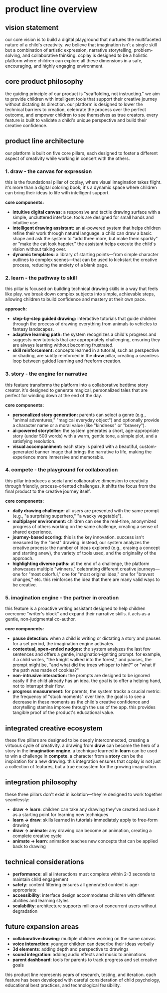 # product line overview

## vision statement
our core vision is to build a digital playground that nurtures the multifaceted nature of a child's creativity. we believe that imagination isn't a single skill but a combination of artistic expression, narrative storytelling, problem-solving, and collaborative thinking. ccplay is designed to be a holistic platform where children can explore all these dimensions in a safe, encouraging, and highly engaging environment.

## core product philosophy
the guiding principle of our product is "scaffolding, not instructing." we aim to provide children with intelligent tools that support their creative journey without dictating its direction. our platform is designed to lower the technical barriers to creation, celebrate the process over the perfect outcome, and empower children to see themselves as true creators. every feature is built to validate a child's unique perspective and build their creative confidence.

## product line architecture

our platform is built on five core pillars, each designed to foster a different aspect of creativity while working in concert with the others.

### 1. draw - the canvas for expression
this is the foundational pillar of ccplay, where visual imagination takes flight. it's more than a digital coloring book; it's a dynamic space where children can bring their ideas to life with intelligent support.

**core components:**
- **intuitive digital canvas:** a responsive and tactile drawing surface with a simple, uncluttered interface. tools are designed for small hands and intuitive use.
- **intelligent drawing assistant:** an ai-powered system that helps children refine their work through natural language. a child can draw a basic shape and ask the system to "add three more, but make them sparkly" or "make the cat look happier." the assistant helps execute the child's vision without taking over.
- **dynamic templates:** a library of starting points—from simple character outlines to complex scenes—that can be used to kickstart the creative process, reducing the anxiety of a blank page.

### 2. learn - the pathway to skill
this pillar is focused on building technical drawing skills in a way that feels like play. we break down complex subjects into simple, achievable steps, allowing children to build confidence and mastery at their own pace.

**approach:**
- **step-by-step guided drawing:** interactive tutorials that guide children through the process of drawing everything from animals to vehicles to fantasy landscapes.
- **adaptive learning path:** the system recognizes a child's progress and suggests new tutorials that are appropriately challenging, ensuring they are always learning without becoming frustrated.
- **skill reinforcement:** concepts learned in a tutorial, such as perspective or shading, are subtly reinforced in the **draw** pillar, creating a seamless loop between guided learning and freeform creation.

### 3. story - the engine for narrative
this feature transforms the platform into a collaborative bedtime story creator. it's designed to generate magical, personalized tales that are perfect for winding down at the end of the day.

**core components:**
- **personalized story generation:** parents can select a genre (e.g., "animal adventures," "magical everyday object") and optionally provide a character name or a moral value (like "kindness" or "bravery").
- **ai-powered storyteller:** the system generates a short, age-appropriate story (under 500 words) with a warm, gentle tone, a simple plot, and a satisfying resolution.
- **visual accompaniment:** each story is paired with a beautiful, custom-generated banner image that brings the narrative to life, making the experience more immersive and memorable.

### 4. compete - the playground for collaboration
this pillar introduces a social and collaborative dimension to creativity through friendly, process-oriented challenges. it shifts the focus from the final product to the creative journey itself.

**core components:**
- **daily drawing challenge:** all users are presented with the same prompt (e.g., "a surprising superhero," "a wacky vegetable").
- **multiplayer environment:** children can see the real-time, anonymized progress of others working on the same challenge, creating a sense of shared experience.
- **journey-based scoring:** this is the key innovation. success isn't measured by the "best" drawing. instead, our system analyzes the creative process: the number of ideas explored (e.g., erasing a concept and starting anew), the variety of tools used, and the originality of the approach.
- **highlighting diverse paths:** at the end of a challenge, the platform showcases multiple "winners," celebrating different creative journeys—one for "most colorful," one for "most original idea," one for "bravest changes," etc. this reinforces the idea that there are many valid ways to be creative.

### 5. imagination engine - the partner in creation
this feature is a proactive writing assistant designed to help children overcome "writer's block" and expand their narrative skills. it acts as a gentle, non-judgmental co-author.

**core components:**
- **pause detection:** when a child is writing or dictating a story and pauses for a set period, the imagination engine activates.
- **contextual, open-ended nudges:** the system analyzes the last few sentences and offers a gentle, imagination-igniting prompt. for example, if a child writes, "the knight walked into the forest," and pauses, the prompt might be, "and what did the trees whisper to him?" or "what if the path was made of cookies?"
- **non-intrusive interaction:** the prompts are designed to be ignored easily if the child already has an idea. the goal is to offer a helping hand, not to interrupt their flow.
- **progress measurement:** for parents, the system tracks a crucial metric: the frequency of "stuck moments" over time. the goal is to see a decrease in these moments as the child's creative confidence and storytelling stamina improve through the use of the app. this provides tangible proof of the product's educational value.

## integrated creative ecosystem
these five pillars are designed to be deeply interconnected, creating a virtuous cycle of creativity. a drawing from **draw** can become the hero of a story in the **imagination engine**. a technique learned in **learn** can be used to win a challenge in **compete**. a character from a **story** can be the inspiration for a new drawing. this integration ensures that ccplay is not just a collection of features, but a true ecosystem for the growing imagination.

## integration philosophy
these three pillars don't exist in isolation—they're designed to work together seamlessly:

- **draw → learn**: children can take any drawing they've created and use it as a starting point for learning new techniques
- **learn → draw**: skills learned in tutorials immediately apply to free-form drawing
- **draw → animate**: any drawing can become an animation, creating a complete creative cycle
- **animate → learn**: animation teaches new concepts that can be applied back to drawing

## technical considerations
- **performance**: all ai interactions must complete within 2-3 seconds to maintain child engagement
- **safety**: content filtering ensures all generated content is age-appropriate
- **accessibility**: interface design accommodates children with different abilities and learning styles
- **scalability**: architecture supports millions of concurrent users without degradation

## future expansion areas
- **collaborative drawing**: multiple children working on the same canvas
- **voice interaction**: younger children can describe their ideas verbally
- **3d elements**: adding depth and perspective to drawings
- **sound integration**: adding audio effects and music to animations
- **parent dashboard**: tools for parents to track progress and set creative goals

this product line represents years of research, testing, and iteration. each feature has been developed with careful consideration of child psychology, educational best practices, and technological feasibility.